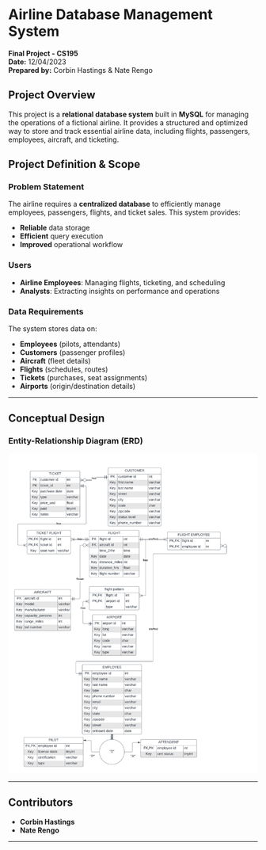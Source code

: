 # Airline Database Management System  
**Final Project - CS195**  
**Date:** 12/04/2023  
**Prepared by:** Corbin Hastings & Nate Rengo  

## Project Overview  
This project is a **relational database system** built in **MySQL** for managing the operations of a fictional airline. It provides a structured and optimized way to store and track essential airline data, including flights, passengers, employees, aircraft, and ticketing.  


## Project Definition & Scope  
### Problem Statement  
The airline requires a **centralized database** to efficiently manage employees, passengers, flights, and ticket sales. This system provides:  
- **Reliable** data storage  
- **Efficient** query execution  
- **Improved** operational workflow  

### Users  
- **Airline Employees**: Managing flights, ticketing, and scheduling  
- **Analysts**: Extracting insights on performance and operations  

### Data Requirements  
The system stores data on:  
- **Employees** (pilots, attendants)  
- **Customers** (passenger profiles)  
- **Aircraft** (fleet details)  
- **Flights** (schedules, routes)  
- **Tickets** (purchases, seat assignments)  
- **Airports** (origin/destination details)  

---

##  Conceptual Design  
### Entity-Relationship Diagram (ERD)  
![Entity-Relationship Diagram](FINAL.png)


---

## Contributors  
- **Corbin Hastings**  
- **Nate Rengo**  

---
